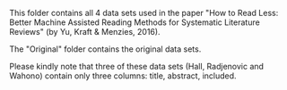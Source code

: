 This folder contains all 4 data sets used in the paper "How to Read Less: Better Machine Assisted Reading Methods for Systematic Literature Reviews" (by Yu, Kraft & Menzies, 2016).

The "Original" folder contains the original data sets.

Please kindly note that three of these data sets (Hall, Radjenovic and Wahono) contain only three columns: title, abstract, included. 
